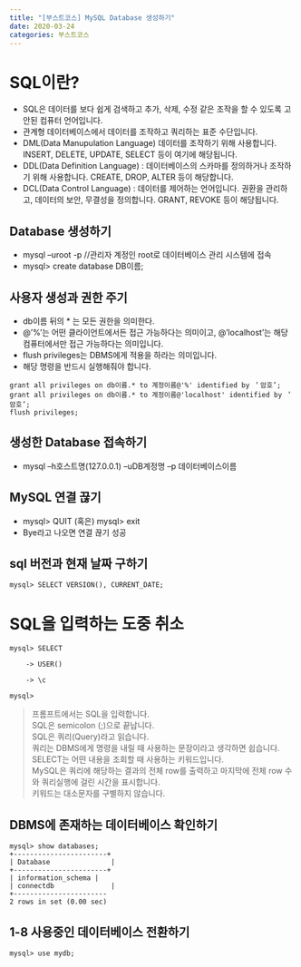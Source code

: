 ```yaml
---
title: "[부스트코스] MySQL Database 생성하기"
date: 2020-03-24
categories: 부스트코스
---
```


# SQL이란?
* SQL은 데이터를 보다 쉽게 검색하고 추가, 삭제, 수정 같은 조작을 할 수 있도록 고안된 컴퓨터 언어입니다.
* 관계형 데이터베이스에서 데이터를 조작하고 쿼리하는 표준 수단입니다.
* DML(Data Manupulation Language) 데이터를 조작하기 위해 사용합니다. INSERT, DELETE, UPDATE, SELECT 등이 여기에 해당됩니다.
* DDL(Data Definition Language) : 데이터베이스의 스카마를 정의하거나 조작하기 위해 사용합니다.
	CREATE, DROP, ALTER 등이 해당합니다.
* DCL(Data Control Language) : 데이터를 제어하는 언어입니다. 권환을 관리하고, 데이터의 보안, 무결성을 정의합니다. 
	GRANT, REVOKE 등이 해당됩니다.

## Database 생성하기
- mysql –uroot  -p	//관리자 계정인 root로 데이터베이스 관리 시스템에 접속
- mysql> create database DB이름;


## 사용자 생성과 권한 주기
* db이름 뒤의 * 는 모든 권한을 의미한다.
* @’%’는 어떤 클라이언트에서든 접근 가능하다는 의미이고, @’localhost’는 해당 컴퓨터에서만 접근 가능하다는 의미입니다.
* flush privileges는 DBMS에게 적용을 하라는 의미입니다.
* 해당 명령을 반드시 실행해줘야 합니다.

```
grant all privileges on db이름.* to 계정이름@'%' identified by ＇암호’;  
grant all privileges on db이름.* to 계정이름@'localhost' identified by ＇암호’;   
flush privileges;
```

## 생성한 Database 접속하기
* mysql –h호스트명(127.0.0.1) –uDB계정명 –p 데이터베이스이름

## MySQL 연결 끊기
* mysql> QUIT (혹은) mysql> exit
* Bye라고 나오면 연결 끊기 성공

## sql 버전과 현재 날짜 구하기
```
mysql> SELECT VERSION(), CURRENT_DATE;
```

# SQL을 입력하는 도중 취소
```
mysql> SELECT

    -> USER()

    -> \c

mysql>
```

>프롬프트에서는 SQL을 입력합니다.  
>SQL은 semicolon (;)으로 끝납니다.  
>SQL은 쿼리(Query)라고 읽습니다.  
>쿼리는 DBMS에게 명령을 내릴 때 사용하는 문장이라고 생각하면 쉽습니다.  
>SELECT는 어떤 내용을 조회할 때 사용하는 키워드입니다.  
>MySQL은 쿼리에 해당하는 결과의 전체 row를 출력하고 마지막에 전체 row 수와 쿼리실행에 걸린 시간을 표시합니다.  
>키워드는 대소문자를 구별하지 않습니다.  

## DBMS에 존재하는 데이터베이스 확인하기
```
mysql> show databases;
+-----------------------+
| Database               |
+-----------------------+
| information_schema |
| connectdb              |
+-----------------------
2 rows in set (0.00 sec)
```

## 1-8 사용중인 데이터베이스 전환하기
```
mysql> use mydb;
```


